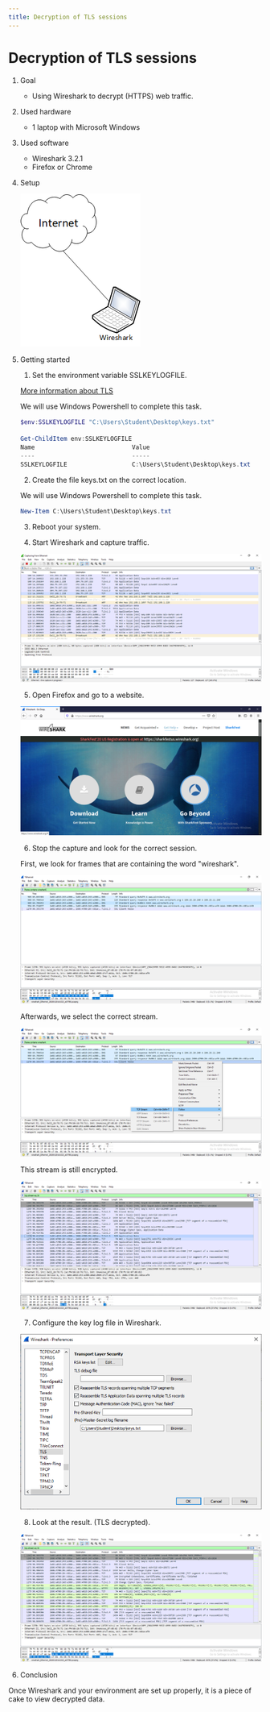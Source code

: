 ```yaml
---
title: Decryption of TLS sessions
---
```


# Decryption of TLS sessions

1. Goal
    * Using Wireshark to decrypt (HTTPS) web traffic.
     
2. Used hardware
    * 1 laptop with Microsoft Windows

3. Used software
    * Wireshark 3.2.1
    * Firefox or Chrome

4. Setup
    
    ![Success](./assets/TLS.png)

5. Getting started
    
    1. Set the environment variable SSLKEYLOGFILE.

    [More information about TLS](https://en.wikipedia.org/wiki/Transport_Layer_Security/)

    We will use Windows Powershell to complete this task.
    
    ```powershell
    $env:SSLKEYLOGFILE "C:\Users\Student\Desktop\keys.txt"
    
    Get-ChildItem env:SSLKEYLOGFILE
    Name                           Value
    ----                           -----
    SSLKEYLOGFILE                  C:\Users\Student\Desktop\keys.txt
    ```
    
    2. Create the file keys.txt on the correct location.

    We will use Windows Powershell to complete this task.
    
    ```powershell
    New-Item C:\Users\Student\Desktop\keys.txt
    ```
    3. Reboot your system.

    4. Start Wireshark and capture traffic.

    ![Success](./assets/capture.png)

    5. Open Firefox and go to a website.

      ![Success](./assets/website.png)
    
    6. Stop the capture and look for the correct session.

    First, we look for frames that are containing the word "wireshark".

    ![Success](./assets/wireshark.png)

    Afterwards, we select the correct stream.

    ![Success](./assets/tcpstream.png)

    This stream is still encrypted.

    ![Success](./assets/encrypted.png)

    7. Configure the key log file in Wireshark.

    ![Success](./assets/preferences.png)

    8. Look at the result. (TLS decrypted).

    ![Success](./assets/decrypted.png)
   
6. Conclusion
    
Once Wireshark and your environment are set up properly, it is a piece of cake to view decrypted data.   
